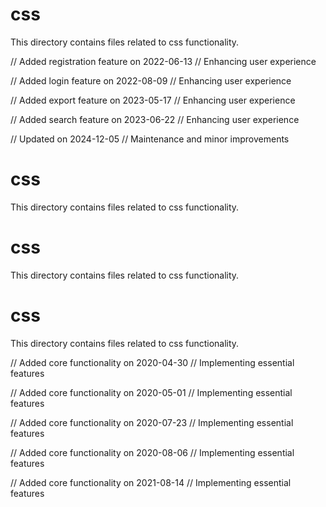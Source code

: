 # css

This directory contains files related to css functionality.

// Added registration feature on 2022-06-13
// Enhancing user experience

// Added login feature on 2022-08-09
// Enhancing user experience

// Added export feature on 2023-05-17
// Enhancing user experience

// Added search feature on 2023-06-22
// Enhancing user experience

// Updated on 2024-12-05
// Maintenance and minor improvements
# css

This directory contains files related to css functionality.
# css

This directory contains files related to css functionality.
# css

This directory contains files related to css functionality.

// Added core functionality on 2020-04-30
// Implementing essential features

// Added core functionality on 2020-05-01
// Implementing essential features

// Added core functionality on 2020-07-23
// Implementing essential features

// Added core functionality on 2020-08-06
// Implementing essential features

// Added core functionality on 2021-08-14
// Implementing essential features
